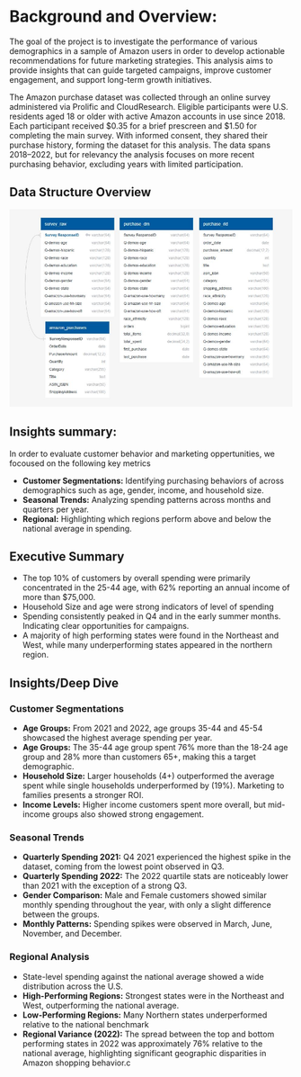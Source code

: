 # Background and Overview: 
The goal of the project is to investigate the performance of various demographics in a sample of Amazon users in order to develop actionable recommendations for future marketing strategies. This analysis aims to provide insights that can guide targeted campaigns, improve customer engagement, and support long-term growth initiatives. 

The Amazon purchase dataset was collected through an online survey administered via Prolific and CloudResearch. Eligible participants were U.S. residents aged 18 or older with active Amazon accounts in use since 2018. Each participant received $0.35 for a brief prescreen and $1.50 for completing the main survey. With informed consent, they shared their purchase history, forming the dataset for this analysis. The data spans 2018–2022, but for relevancy the analysis focuses on more recent purchasing behavior, excluding years with limited participation. 

## Data Structure Overview
![Dashboard Preview](Images/DBD.JPG)

## Insights summary:  
In order to evaluate customer behavior and marketing oppertunities, we focoused on the following key metrics 

* **Customer Segmentations:** Identifying purchasing behaviors of across demographics such as age, gender, income, and household size.  
* **Seasonal Trends:** Analyzing spending patterns across months and quarters per year. 
* **Regional:** Highlighting which regions perform above and below the national average in spending.

## Executive Summary 
* The top 10% of customers by overall spending were primarily concentrated in the 25-44 age, with 62% reporting an annual income of more than $75,000. 
* Household Size and age were strong indicators of level of spending 
* Spending consistently peaked in Q4 and in the early summer months. Indicating clear opportunities for campaigns.  
* A majority of high performing states were found in the Northeast and West, while many underperforming states appeared in the northern region.

## Insights/Deep Dive 

### Customer Segmentations 
* **Age Groups:** From 2021 and 2022, age groups 35-44 and 45-54 showcased the highest average spending per year. 
* **Age Groups:** The 35-44 age group spent 76% more than the 18-24 age group and 28% more than customers 65+, making this a target demographic. 
* **Household Size:** Larger households (4+) outperformed the average spent while single households underperformed by (19%). Marketing to families presents a stronger ROI.  
* **Income Levels:** Higher income customers spent more overall, but mid-income groups also showed strong engagement.

### Seasonal Trends 
* **Quarterly Spending 2021:** Q4 2021 experienced the highest spike in the dataset, coming from the lowest point observed in Q3.  
* **Quarterly Spending 2022:** The 2022 quartile stats are noticeably lower than 2021 with the exception of a strong Q3. 
* **Gender Comparison:** Male and Female customers showed similar monthly spending throughout the year, with only a slight difference between the groups. 
* **Monthly Patterns:** Spending spikes were observed in March, June, November, and December.

### Regional Analysis 
* State-level spending against the national average showed a wide distribution across the U.S. 
* **High-Performing Regions:** Strongest states were in the Northeast and West, outperforming the national average. 
* **Low-Performing Regions:** Many Northern states underperformed relative to the national benchmark 
* **Regional Variance (2022):** The spread between the top and bottom performing states in 2022 was approximately 76% relative to the national average, highlighting significant geographic disparities in Amazon shopping behavior.c 
